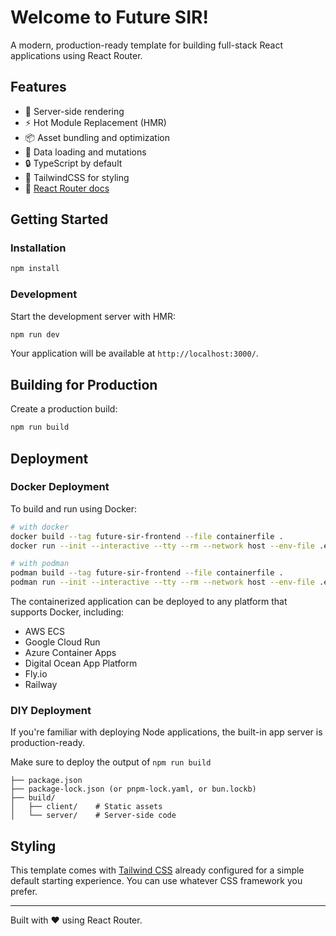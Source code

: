 # Welcome to Future SIR!

A modern, production-ready template for building full-stack React applications using React Router.

## Features

- 🚀 Server-side rendering
- ⚡️ Hot Module Replacement (HMR)
- 📦 Asset bundling and optimization
- 🔄 Data loading and mutations
- 🔒 TypeScript by default
- 🎉 TailwindCSS for styling
- 📖 [React Router docs](https://reactrouter.com/)

## Getting Started

### Installation

```bash
npm install
```

### Development

Start the development server with HMR:

```bash
npm run dev
```

Your application will be available at `http://localhost:3000/`.

## Building for Production

Create a production build:

```bash
npm run build
```

## Deployment

### Docker Deployment

To build and run using Docker:

```bash
# with docker
docker build --tag future-sir-frontend --file containerfile .
docker run --init --interactive --tty --rm --network host --env-file .env --name future-sir-frontend future-sir-frontend

# with podman
podman build --tag future-sir-frontend --file containerfile .
podman run --init --interactive --tty --rm --network host --env-file .env --name future-sir-frontend future-sir-frontend
```

The containerized application can be deployed to any platform that supports Docker, including:

- AWS ECS
- Google Cloud Run
- Azure Container Apps
- Digital Ocean App Platform
- Fly.io
- Railway

### DIY Deployment

If you're familiar with deploying Node applications, the built-in app server is production-ready.

Make sure to deploy the output of `npm run build`

```
├── package.json
├── package-lock.json (or pnpm-lock.yaml, or bun.lockb)
├── build/
│   ├── client/    # Static assets
│   └── server/    # Server-side code
```

## Styling

This template comes with [Tailwind CSS](https://tailwindcss.com/) already configured for a simple default starting experience. You can use whatever CSS framework you prefer.

---

Built with ❤️ using React Router.
